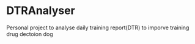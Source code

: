 # DTRAnalyser
Personal project to analyse daily training report(DTR) to imporve training drug dectoion dog

